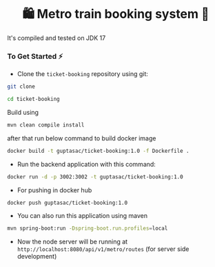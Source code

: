 <h1 align="center">🛍️ Metro train booking system 🛒 </h1>

It's compiled and tested on JDK 17

### To Get Started ⚡

- Clone the `ticket-booking` repository using git:

```bash
git clone 

cd ticket-booking
```

Build using 

```bash
mvn clean compile install
```

after that run below command to build docker image

```bash
docker build -t guptasac/ticket-booking:1.0 -f Dockerfile .
```

- Run the backend application with this command:

```bash
docker run -d -p 3002:3002 -t guptasac/ticket-booking:1.0
```

- For pushing in docker hub

```bash
docker push guptasac/ticket-booking:1.0
```


- You can also run this application using maven

```bash
mvn spring-boot:run -Dspring-boot.run.profiles=local
```


- Now the node server will be running at `http://localhost:8080/api/v1/metro/routes` (for server side development)


